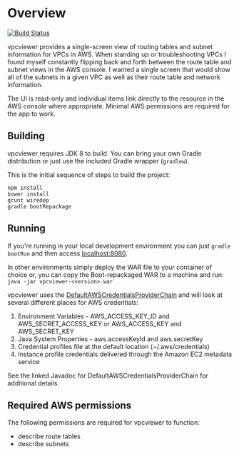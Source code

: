 Overview
==========================

[![Build Status](https://travis-ci.org/kylesm/vpcviewer.svg?branch=master)](https://travis-ci.org/kylesm/vpcviewer)

vpcviewer provides a single-screen view of routing tables and subnet information for VPCs in AWS. When standing up or troubleshooting VPCs I found myself constantly flipping back and forth between the route table and subnet views in the AWS console. I wanted a single screen that would show all of the subnets in a given VPC as well as their route table and network information.

The UI is read-only and individual items link directly to the resource in the AWS console where appropriate. Minimal AWS permissions are required for the app to work.


Building
--------

vpcviewer requires JDK 8 to build. You can bring your own Gradle distribution or just use the included Gradle wrapper (`gradlew`).

This is the initial sequence of steps to build the project:

```
npm install
bower install
grunt wiredep
gradle bootRepackage
```


Running
-------

If you're running in your local development environment you can just `gradle bootRun` and then access [localhost:8080](http://localhost:8080).

In other environments simply deploy the WAR file to your container of choice or, you can copy the Boot-repackaged WAR to a machine and run: `java -jar vpcviewer-<version>.war`

vpcviewer uses the [DefaultAWSCredentialsProviderChain](http://docs.aws.amazon.com/AWSJavaSDK/latest/javadoc/com/amazonaws/auth/DefaultAWSCredentialsProviderChain.html) and will look at several different places for AWS credentials:

1. Environment Variables - AWS_ACCESS_KEY_ID and AWS_SECRET_ACCESS_KEY or AWS_ACCESS_KEY and AWS_SECRET_KEY
2. Java System Properties - aws.accessKeyId and aws.secretKey
3. Credential profiles file at the default location (~/.aws/credentials)
4. Instance profile credentials delivered through the Amazon EC2 metadata service

See the linked Javadoc for DefaultAWSCredentialsProviderChain for additional details.


Required AWS permissions
------------------------

The following permissions are required for vpcviewer to function:
- describe route tables
- describe subnets

